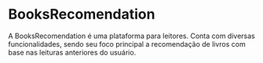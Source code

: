 # BooksRecomendation


A BooksRecomendation é uma plataforma para leitores. Conta com diversas funcionalidades, sendo seu foco principal a recomendação de livros com base nas leituras anteriores do usuário.
